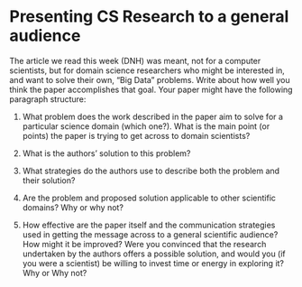# Presenting CS Research to a general audience

The article we read this week (DNH) was meant, not for a computer scientists, but for domain science researchers who might be interested in, and want to solve their own, “Big Data” problems.  Write about how well you think the paper accomplishes that goal. Your paper might have the following paragraph structure:

1. What problem does the work described in the paper aim to solve for a particular science domain (which one?).  What is the main point (or points) the paper is trying to get across to domain scientists?

2. What is the authors’ solution to this problem?

3. What strategies do the authors use to describe both the problem and their solution?

4. Are the problem and proposed solution applicable to other scientific domains?  Why or why not?

5. How effective are the paper itself and the communication strategies used in getting the message across to a general scientific audience? How might it be improved?  Were you convinced that the research undertaken by the authors offers a possible solution, and would you (if you were a scientist) be willing to invest time or energy in exploring it?  Why or Why not?
